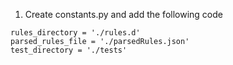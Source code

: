 1. Create constants.py and add the following code
```
rules_directory = './rules.d'
parsed_rules_file = './parsedRules.json'
test_directory = './tests'
```